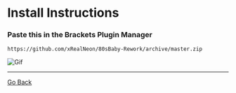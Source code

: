 # Install Instructions

### Paste this in the Brackets Plugin Manager

```
https://github.com/xRealNeon/80sBaby-Rework/archive/master.zip
```

![Gif](https://raw.githubusercontent.com/xRealNeon/80sBaby-Rework/gh-pages/gif.gif)

------

[Go Back](https://xrealneon.github.io/80sBaby-Rework "Go Back")
